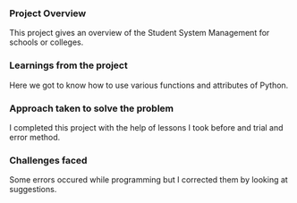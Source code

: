 ### Project Overview

 This project gives an overview of the Student System Management for schools or colleges.


### Learnings from the project

 Here we got to know how to use various functions and attributes of Python.


### Approach taken to solve the problem

 I completed this project with the help of lessons I took before and trial and error method.


### Challenges faced

 Some errors occured while programming but I corrected them by looking at suggestions.


